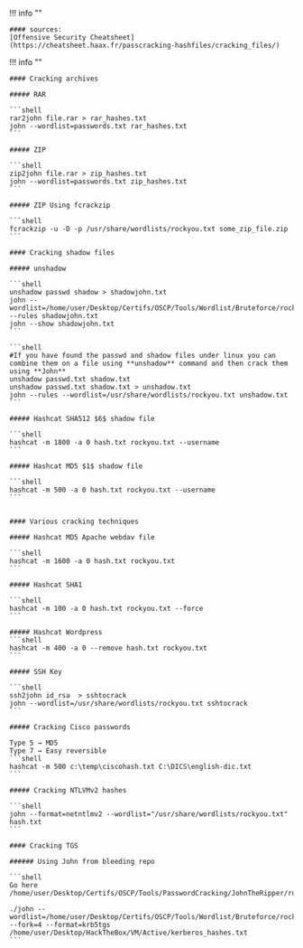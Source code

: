 !!! info ""

    #### sources:
    [Offensive Security Cheatsheet](https://cheatsheet.haax.fr/passcracking-hashfiles/cracking_files/)


!!! info ""

    #### Cracking archives

    ##### RAR

    ```shell
    rar2john file.rar > rar_hashes.txt
    john --wordlist=passwords.txt rar_hashes.txt
    ```

    ##### ZIP

    ```shell
    zip2john file.rar > zip_hashes.txt
    john --wordlist=passwords.txt zip_hashes.txt
    ```

    ##### ZIP Using fcrackzip

    ```shell
    fcrackzip -u -D -p /usr/share/wordlists/rockyou.txt some_zip_file.zip
    ```

    #### Cracking shadow files 

    ##### unshadow

    ```shell
    unshadow passwd shadow > shadowjohn.txt
    john --wordlist=/home/user/Desktop/Certifs/OSCP/Tools/Wordlist/Bruteforce/rockyou.txt --rules shadowjohn.txt
    john --show shadowjohn.txt
    ```

    ```shell
    #If you have found the passwd and shadow files under linux you can combine them on a file using **unshadow** command and then crack them using **John**
    unshadow passwd.txt shadow.txt
    unshadow passwd.txt shadow.txt > unshadow.txt
    john --rules --wordlist=/usr/share/wordlists/rockyou.txt unshadow.txt
    ```

    ##### Hashcat SHA512 $6$ shadow file  

    ```shell
    hashcat -m 1800 -a 0 hash.txt rockyou.txt --username
    ```

    ##### Hashcat MD5 $1$ shadow file  

    ```shell
    hashcat -m 500 -a 0 hash.txt rockyou.txt --username
    ```


    #### Various cracking techniques 

    ##### Hashcat MD5 Apache webdav file  

    ```shell
    hashcat -m 1600 -a 0 hash.txt rockyou.txt
    ```

    ##### Hashcat SHA1  

    ```shell
    hashcat -m 100 -a 0 hash.txt rockyou.txt --force
    ```

    ##### Hashcat Wordpress  
    ```shell
    hashcat -m 400 -a 0 --remove hash.txt rockyou.txt
    ```

    ##### SSH Key

    ```shell
    ssh2john id_rsa  > sshtocrack
    john --wordlist=/usr/share/wordlists/rockyou.txt sshtocrack
    ```

    ##### Cracking Cisco passwords

    Type 5 → MD5
    Type 7 → Easy reversible
    ```shell
    hashcat -m 500 c:\temp\ciscohash.txt C:\DICS\english-dic.txt
    ```

    ##### Cracking NTLVMv2 hashes

    ```shell
    john --format=netntlmv2 --wordlist="/usr/share/wordlists/rockyou.txt" hash.txt 
    ```

    #### Cracking TGS 

    ###### Using John from bleeding repo

    ```shell
    Go here /home/user/Desktop/Certifs/OSCP/Tools/PasswordCracking/JohnTheRipper/run

    ./john --wordlist=/home/user/Desktop/Certifs/OSCP/Tools/Wordlist/Bruteforce/rockyou.txt --fork=4 --format=krb5tgs /home/user/Desktop/HackTheBox/VM/Active/kerberos_hashes.txt
    ```
